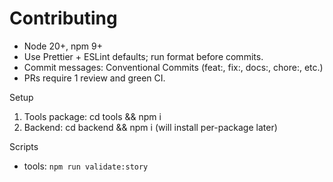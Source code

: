 # Contributing

- Node 20+, npm 9+
- Use Prettier + ESLint defaults; run format before commits.
- Commit messages: Conventional Commits (feat:, fix:, docs:, chore:, etc.)
- PRs require 1 review and green CI.

Setup

1. Tools package: cd tools && npm i
2. Backend: cd backend && npm i (will install per-package later)

Scripts

- tools: `npm run validate:story`

